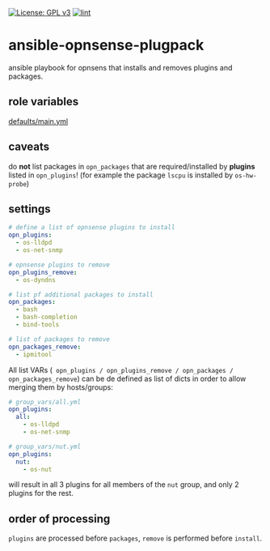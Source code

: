 [![License: GPL v3](https://img.shields.io/badge/License-GPL%20v3-blue.svg)](http://www.gnu.org/licenses/gpl-3.0)
[![lint](https://github.com/Rosa-Luxemburgstiftung-Berlin/ansible-opnsense-plugpack/actions/workflows/lint.yml/badge.svg)](https://github.com/Rosa-Luxemburgstiftung-Berlin/ansible-opnsense-plugpack/actions?query=workflow%3Aansible-lint)

# ansible-opnsense-plugpack
ansible playbook for opnsens that installs and removes plugins and packages.

## role variables

[defaults/main.yml](defaults/main.yml)

## caveats
do **not** list packages in `opn_packages` that are required/installed by **plugins** listed in `opn_plugins`!
(for example the package `lscpu` is installed by `os-hw-probe`)

## settings


```yaml
# define a list of opnsense plugins to install
opn_plugins:
  - os-lldpd
  - os-net-snmp

# opnsense plugins to remove
opn_plugins_remove:
  - os-dyndns

# list pf additional packages to install
opn_packages:
  - bash
  - bash-completion
  - bind-tools

# list of packages to remove
opn_packages_remove:
  - ipmitool

```

All list VARs (` opn_plugins / opn_plugins_remove / opn_packages / opn_packages_remove`) can be de defined as list of dicts in order to allow merging them by hosts/groups:
```yaml
# group_vars/all.yml
opn_plugins:
  all:
    - os-lldpd
    - os-net-snmp

# group_vars/nut.yml
opn_plugins:
  nut:
    - os-nut
```
will result in all 3 plugins for all members of the `nut` group, and only 2 plugins for the rest.

## order of processing
`plugins` are processed before `packages`, `remove` is performed before `install`.
